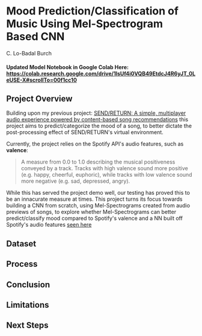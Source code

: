 # Mood Prediction/Classification of Music Using      Mel-Spectrogram Based CNN
C. Lo-Badal Burch


#### Updated Model Notebook in Google Colab Here: https://colab.research.google.com/drive/1lsUf4i0VQB49EtdcJ4R6yJT_0LeUSE-X#scrollTo=00f1cc10

## Project Overview
Building upon my previous project: [SEND/RETURN: A simple, multiplayer audio experience powered by content-based song recommendations](https://github.com/Siberian-Breaks/SEND-RETURN) this project aims to predict/categorize the mood of a song, to better dictate the post-processing effect of SEND/RETURN's virtual environment. 

Currently, the project relies on the Spotify API's audio features, such as **valence**: 
> A measure from 0.0 to 1.0 describing the musical positiveness conveyed by a track. Tracks with high valence sound more positive (e.g. happy, cheerful, euphoric), while tracks with low valence sound more negative (e.g. sad, depressed, angry).

While this has served the project demo well, our testing has proved this to be an innacurate measure at times. This project turns its focus towards building a CNN from scratch, using Mel-Spectrograms created from audio previews of songs, to explore whether Mel-Spectrograms can better predict/classify mood compared to Spotify's valence and a NN built off Spotify's audio features [seen here](https://towardsdatascience.com/predicting-the-music-mood-of-a-song-with-deep-learning-c3ac2b45229e)

## Dataset

## Process

## Conclusion


## Limitations


## Next Steps



